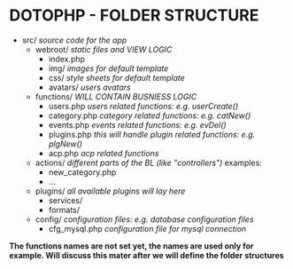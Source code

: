 DOTOPHP - FOLDER STRUCTURE
===========================

* src/    _source code for the app_
    * webroot/    _static files and VIEW LOGIC_                    
        * index.php 
        * img/    _images for default template_
        * css/    _style sheets for default template_
        * avatars/    _users avatars_
    * functions/    _WILL CONTAIN BUSNIESS LOGIC_
        * users.php    _users related functions: e.g. userCreate()_
        * category.php    _category related functions: e.g. catNew()_
        * events.php    _events related functions: e.g. evDel()_
        * plugins.php    _this will handle plugin related functions: e.g.
	  plgNew()_
        * acp.php _acp related functions_
    * actions/    _different parts of the BL (like "controllers")_
        examples:
        * new_category.php
        * ...
    * plugins/    _all available plugins will lay here_
        * services/
        * formats/
    * config/    _configuration files: e.g. database configuration files_
        * cfg_mysql.php _configuration file for mysql connection_

**The functions names are not set yet, the names are used only for example.
Will discuss this mater after we will define the folder structures**